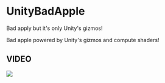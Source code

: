 # UnityBadApple
Bad apply but it's only Unity's gizmos! 

Bad apple powered by Unity's gizmos and compute shaders!

## VIDEO

![](https://vimeo.com/535684528)
